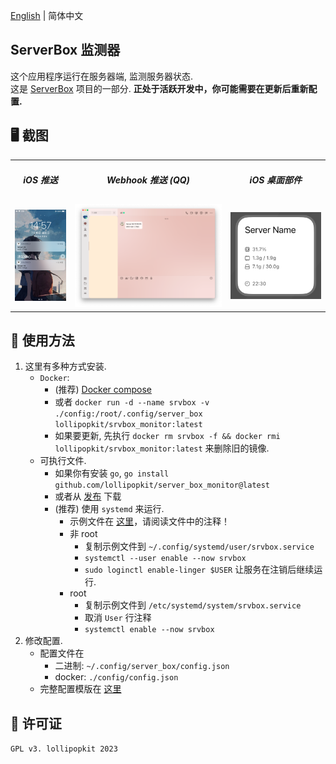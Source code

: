 [English](README.md) | 简体中文

## ServerBox 监测器
这个应用程序运行在服务器端, 监测服务器状态.  
这是 [ServerBox](https://github.com/lollipopkit/flutter_server_box) 项目的一部分.
**正处于活跃开发中，你可能需要在更新后重新配置.**

## 🖥️ 截图
<table>
  <tr>
    <td>
	    <h5 align="center">iOS 推送</h5>
    </td>
    <td>
	    <h5 align="center">Webhook 推送 (QQ)</h5>
    </td>
    <td>
	    <h5 align="center">iOS 桌面部件</h5>
    </td>
  </tr>
  <tr>
    <td>
	    <img width="107px" src="doc/imgs/ios-push.png">
    </td>
    <td>
	    <img width="307px" src="doc/imgs/webhook.png">
    </td>
    <td>
	    <img width="197px" src="doc/imgs/ios-widget.png">
    </td>
  </tr>
</table>

## 📖 使用方法
1. 这里有多种方式安装.
   - `Docker`:
     - (推荐) [Docker compose](docker-compose.yaml)
     - 或者 `docker run -d --name srvbox -v ./config:/root/.config/server_box lollipopkit/srvbox_monitor:latest`
     - 如果要更新, 先执行 `docker rm srvbox -f && docker rmi lollipopkit/srvbox_monitor:latest` 来删除旧的镜像.
   - 可执行文件.
     - 如果你有安装 `go`, `go install github.com/lollipopkit/server_box_monitor@latest`
     - 或者从 [发布](https://github.com/lollipopkit/server_box_monitor/releases) 下载
     - (推荐) 使用 `systemd` 来运行.
       - 示例文件在 [这里](doc/srvbox.service)，请阅读文件中的注释！
       - 非 root
         - 复制示例文件到 `~/.config/systemd/user/srvbox.service`
         - `systemctl --user enable --now srvbox`
         -  `sudo loginctl enable-linger $USER` 让服务在注销后继续运行.
       - root
         - 复制示例文件到 `/etc/systemd/system/srvbox.service`
         - 取消 `User` 行注释
         - `systemctl enable --now srvbox`
2. 修改配置.
   - 配置文件在
     - 二进制: `~/.config/server_box/config.json`
     - docker: `./config/config.json`
   - 完整配置模版在 [这里](doc/CONFIG.jsonc)

## 🔖 许可证
`GPL v3. lollipopkit 2023`